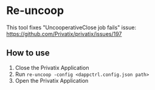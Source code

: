 # Re-uncoop 

This tool fixes "UncooperativeClose job fails" issue:
https://github.com/Privatix/privatix/issues/197

## How to use

1. Close the Privatix Application
1. Run `re-uncoop -config <dappctrl.config.json path>`
1. Open the Privatix Application
